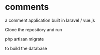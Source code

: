 # comments
a comment application built in laravel / vue.js

Clone the repository and run 

php artisan migrate 

to build the database
